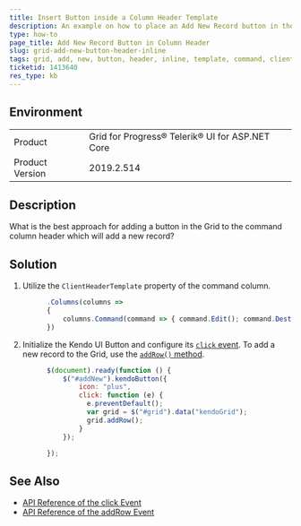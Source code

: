 ```yaml
---
title: Insert Button inside a Column Header Template
description: An example on how to place an Add New Record button in the column header of Grid in Telerik UI for ASP.NET Core.
type: how-to
page_title: Add New Record Button in Column Header
slug: grid-add-new-button-header-inline
tags: grid, add, new, button, header, inline, template, command, clientheadertemplate
ticketid: 1413640
res_type: kb
---
```


## Environment

<table>
 <tr>
  <td>Product</td>
  <td>Grid for Progress® Telerik® UI for ASP.NET Core</td>
 </tr>
 <tr>
  <td>Product Version</td>
  <td>2019.2.514</td>
 </tr>
</table>

## Description

What is the best approach for adding a button in the Grid to the command column header which will add a new record?

## Solution

1. Utilize the `ClientHeaderTemplate` property of the command column.

    ```javascript
          .Columns(columns =>
          {
              columns.Command(command => { command.Edit(); command.Destroy(); }).Width(250).ClientHeaderTemplate("<button id='addNew'>Add New</button>");
          })
    ```

1. Initialize the Kendo UI Button and configure its [`click` event](https://docs.telerik.com/kendo-ui/api/javascript/ui/button/events/click). To add a new record to the Grid, use the [`addRow()` method](https://docs.telerik.com/kendo-ui/api/javascript/ui/grid/methods/addrow).

    ```javascript
          $(document).ready(function () {
              $("#addNew").kendoButton({
                  icon: "plus",
                  click: function (e) {
                    e.preventDefault();
                    var grid = $("#grid").data("kendoGrid");
                    grid.addRow();
                  }
              });

          });
    ```

## See Also

* [API Reference of the click Event](https://docs.telerik.com/kendo-ui/api/javascript/ui/button/events/click)
* [API Reference of the addRow Event](https://docs.telerik.com/kendo-ui/api/javascript/ui/grid/methods/addrow)
